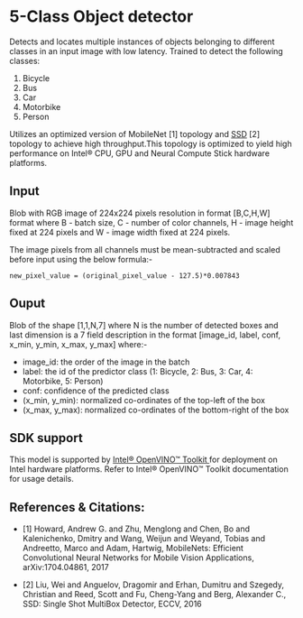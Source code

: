 # 5-Class Object detector

Detects and locates multiple instances of objects belonging to different classes in an input image with low latency. Trained to detect the following classes:

1. Bicycle
2. Bus
3. Car
4. Motorbike
5. Person

Utilizes an optimized version of MobileNet [1] topology and [SSD](https://github.com/weiliu89/caffe/tree/ssd) [2] topology to achieve high throughput.This topology is optimized to yield high performance on Intel&reg; CPU, GPU and Neural Compute Stick hardware platforms.

## Input
Blob with RGB image of 224x224 pixels resolution in format [B,C,H,W] format where B - batch size, C - number of color channels, H - image height fixed at 224 pixels and W - image width fixed at 224 pixels.

The image pixels from all channels must be mean-subtracted and scaled before input using the below formula:-

    new_pixel_value = (original_pixel_value - 127.5)*0.007843

## Ouput
Blob of the shape [1,1,N,7] where N is the number of detected boxes and last dimension is a 7 field description in the format [image_id, label, conf, x_min, y_min, x_max, y_max] where:-

* image_id: the order of the image in the batch
* label: the id of the predictor class (1: Bicycle, 2: Bus, 3: Car, 4: Motorbike, 5: Person)
* conf: confidence of the predicted class
* (x_min, y_min): normalized co-ordinates of the top-left of the box
* (x_max, y_max): normalized co-ordinates of the bottom-right of the box

 ## SDK support
 This model is supported by [Intel&reg; OpenVINO&trade; Toolkit ](https://software.seek.intel.com/openvino-toolkit) for deployment on Intel hardware platforms. Refer to Intel&reg; OpenVINO&trade; Toolkit documentation for usage details.

## References & Citations:
* [1] Howard, Andrew G. and Zhu, Menglong and Chen, Bo and Kalenichenko, Dmitry and Wang, Weijun and Weyand, Tobias and Andreetto, Marco and Adam, Hartwig, MobileNets: Efficient Convolutional Neural Networks for Mobile Vision Applications,  	arXiv:1704.04861, 2017

* [2] Liu, Wei and Anguelov, Dragomir and Erhan, Dumitru and Szegedy, Christian and Reed, Scott and Fu, Cheng-Yang and Berg, Alexander C.,  SSD: Single Shot MultiBox Detector, ECCV, 2016
